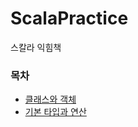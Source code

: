 # ScalaPractice
스칼라 익힘책

### 목차
* [클래스와 객체](https://parkjuida.tistory.com/9)
* [기본 타입과 연산](https://parkjuida.tistory.com/10)